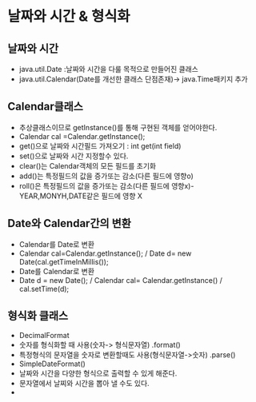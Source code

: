 # 날짜와 시간 & 형식화  

## 날짜와 시간
- java.util.Date :날짜와 시간을 다룰 목적으로 만들어진 클래스  
- java.util.Calendar(Date를 개선한 클래스 단점존재)-> java.Time패키지 추가  

## Calendar클래스  
- 추상클래스이므로 getInstance()를 통해 구현된 객체를 얻어야한다.  
- Calendar cal =Calendar.getInstance();  
- get()으로 날짜와 시간필드 가져오기 : int get(int field)  
- set()으로 날짜와 시간 지정할수 있다.  
- clear()는 Calendar객체의 모든 필드를 초기화  
- add()는 특정필드의 값을 증가또는 감소(다른 필드에 영향o)
- roll()은 특정필드의 값을 증가또는 감소(다른 필드에 영향x)- YEAR,MONYH,DATE같은 필드에 영향 X  

## Date와 Calendar간의 변환  
- Calendar를 Date로 변환 
- Calendar cal=Calendar.getInstance();  / Date d= new Date(cal.getTimeInMillis());  
- Date를 Calendar로 변환  
- Date d = new Date(); / Calendar cal= Calendar.getInstance() / cal.setTime(d);

## 형식화 클래스
- DecimalFormat  
- 숫자를 형식화할 때 사용(숫자-> 형식문자열)   .format()
- 특정형식의 문자열을 숫자로 변환할때도 사용(형식문자열->숫자)  .parse()
- SimpleDateFormat()  
- 날짜와 시간을 다양한 형식으로 출력할 수 있게 해준다.  
- 문자열에서 날찌와 시간을 뽑아 낼 수도 있다.  
- 

